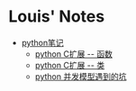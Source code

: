 # Louis' Notes

* [python笔记](python/readme.md)
    * [python C扩展 -- 函数](python/python-extension-functions.md)
    * [python C扩展 -- 类](python/python-extensions-object.md)
    * [python 并发模型遇到的坑](python/python-tips-of-concurrency.md)